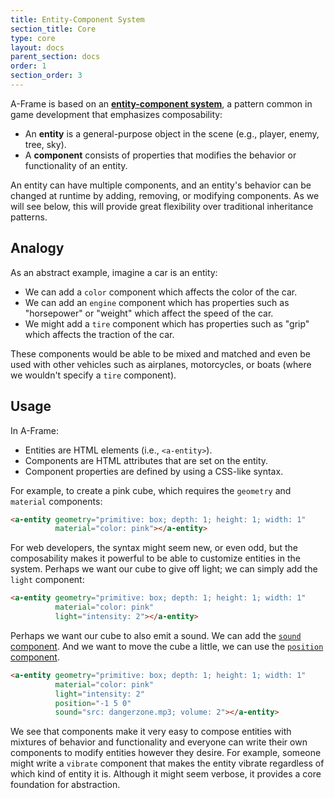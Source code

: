```yaml
---
title: Entity-Component System
section_title: Core
type: core
layout: docs
parent_section: docs
order: 1
section_order: 3
---
```


A-Frame is based on an __[entity-component system](https://en.wikipedia.org/wiki/Entity_component_system)__, a pattern common in game development that emphasizes composability:

- An **entity** is a general-purpose object in the scene (e.g., player, enemy, tree, sky).
- A **component** consists of properties that modifies the behavior or functionality of an entity.

An entity can have multiple components, and an entity's behavior can be changed at runtime by adding, removing, or modifying components. As we will see below, this will provide great flexibility over traditional inheritance patterns.

## Analogy

As an abstract example, imagine a car is an entity:

- We can add a `color` component which affects the color of the car.
- We can add an `engine` component which has properties such as "horsepower" or "weight" which affect the speed of the car.
- We might add a `tire` component which has properties such as "grip" which affects the traction of the car.

These components would be able to be mixed and matched and even be used with other vehicles such as airplanes, motorcycles, or boats (where we wouldn't specify a `tire` component).

## Usage

In A-Frame:

- Entities are HTML elements (i.e., `<a-entity>`).
- Components are HTML attributes that are set on the entity.
- Component properties are defined by using a CSS-like syntax.

For example, to create a pink cube, which requires the `geometry` and `material` components:

```html
<a-entity geometry="primitive: box; depth: 1; height: 1; width: 1"
          material="color: pink"></a-entity>
```

For web developers, the syntax might seem new, or even odd, but the composability makes it powerful to be able to customize entities in the system. Perhaps we want our cube to give off light; we can simply add the `light` component:

```html
<a-entity geometry="primitive: box; depth: 1; height: 1; width: 1"
          material="color: pink"
          light="intensity: 2"></a-entity>
```

Perhaps we want our cube to also emit a sound. We can add the [`sound` component](sound.html). And we want to move the cube a little, we can use the [`position` component](../components/position.html).

```html
<a-entity geometry="primitive: box; depth: 1; height: 1; width: 1"
          material="color: pink"
          light="intensity: 2"
          position="-1 5 0"
          sound="src: dangerzone.mp3; volume: 2"></a-entity>
```

We see that components make it very easy to compose entities with mixtures of behavior and functionality and everyone can write their own components to modify entities however they desire. For example, someone might write a `vibrate` component that makes the entity vibrate regardless of which kind of entity it is. Although it might seem verbose, it provides a core foundation for abstraction.
